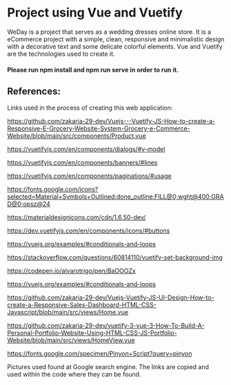 # Project using Vue and Vuetify

WeDay is a project that serves as a wedding dresses online store. It is a eCommerce project with a simple, clean, responsive and minimalistic design with a decorative text and some delicate colorful elements. Vue and Vuetify are the technologies used to create it.

#### Please run npm install and npm run serve in order to run it.

## References:
Links used in the process of creating this web application: 

https://github.com/zakaria-29-dev/Vuejs---Vuetify-JS-How-to-create-a-Responsive-E-Grocery-Website-System-Grocery-e-Commerce-Website/blob/main/src/components/Product.vue

https://vuetifyjs.com/en/components/dialogs/#v-model

https://vuetifyjs.com/en/components/banners/#lines

https://vuetifyjs.com/en/components/paginations/#usage

https://fonts.google.com/icons?selected=Material+Symbols+Outlined:done_outline:FILL@0;wght@400;GRAD@0;opsz@24

https://materialdesignicons.com/cdn/1.6.50-dev/

https://dev.vuetifyjs.com/en/components/icons/#buttons

https://vuejs.org/examples/#conditionals-and-loops

https://stackoverflow.com/questions/60814110/vuetify-set-background-img

https://codepen.io/alvarotrigo/pen/BaOOOZx

https://vuejs.org/examples/#conditionals-and-loops

https://github.com/zakaria-29-dev/Vuejs-Vuetify-JS-UI-Design-How-to-create-a-Responsive-Sales-Dashboard-HTML-CSS-Javascript/blob/main/src/views/Home.vue

https://github.com/zakaria-29-dev/vuetify-3-vue-3-How-To-Build-A-Personal-Portfolio-Website-Using-HTML-CSS-JS-Portfolio-Website/blob/main/src/views/HomeView.vue

https://fonts.google.com/specimen/Pinyon+Script?query=pinyon

Pictures used found at Google search engine. The links are copied and used within the code where they can be found.
